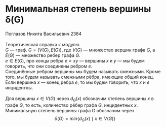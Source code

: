 # Минимальная степень вершины δ(G)
Поглазов Никита Васильевич 2384<br><br>
Теоретическая справка к модулю.<br>
$G$ — граф. $G = (V (G), E(G))$, где $V(G)$ — множество вершин графа $G$, а $E(G)$ — множество ребер графа $G$.<br>
$e\in E(G)$,  про концы ребра $e=xy$ — вершины $x$ и $y$ — мы будем говорить, что они соединены ребром $e$.<br>
Соединённые ребром вершины мы будем называть смежными. Кроме того, мы будем называть смежными рёбра, имеющие общий конец.<br>
Если вершина $x$ — конец ребра $e$, то мы будем говорить, что $x$ и $e$ инцидентны.<br><br>
Для вершины $x\in V(G)$ через $d_G(x)$ обозначим степень вершины $x$ в графе $G$, то есть, количество рёбер графа $G$, инцидентных $x$.<br>
Минимальную степень вершины графа G обозначим через
$$\delta(G)=min \lbrace d_G(x) \mid x \in V(G) \rbrace $$
